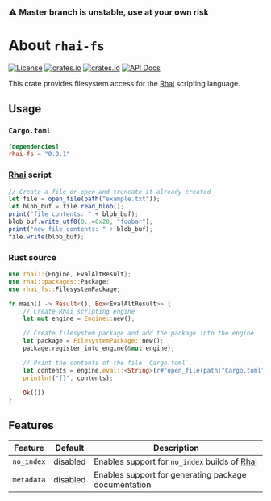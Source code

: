### ⚠️ **Master branch is unstable, use at your own risk**

# About `rhai-fs`

[![License](https://img.shields.io/crates/l/rhai-fs)](https://github.com/license/rhaiscript/rhai-fs)
[![crates.io](https://img.shields.io/crates/v/rhai-fs?logo=rust)](https://crates.io/crates/rhai-fs/)
[![crates.io](https://img.shields.io/crates/d/rhai-fs?logo=rust)](https://crates.io/crates/rhai-fs/)
[![API Docs](https://docs.rs/rhai-fs/badge.svg?logo=docs-rs)](https://docs.rs/rhai-fs/)

This crate provides filesystem access for the [Rhai] scripting language.

## Usage

### `Cargo.toml`

```toml
[dependencies]
rhai-fs = "0.0.1"
```

### [Rhai] script

```js
// Create a file or open and truncate it already created
let file = open_file(path("example.txt"));
let blob_buf = file.read_blob();
print("file contents: " + blob_buf);
blob_buf.write_utf8(0..=0x20, "foobar");
print("new file contents: " + blob_buf);
file.write(blob_buf);
```

### Rust source

```rust
use rhai::{Engine, EvalAltResult};
use rhai::packages::Package;
use rhai_fs::FilesystemPackage;

fn main() -> Result<(), Box<EvalAltResult>> {
    // Create Rhai scripting engine
    let mut engine = Engine::new();

    // Create filesystem package and add the package into the engine
    let package = FilesystemPackage::new();
    package.register_into_engine(&mut engine);

    // Print the contents of the file `Cargo.toml`.
    let contents = engine.eval::<String>(r#"open_file(path("Cargo.toml"), "r").read_string()"#)?;
    println!("{}", contents);

    Ok(())
}
```

## Features

|  Feature   | Default  | Description                                          |
| :--------: | :------: | ---------------------------------------------------- |
| `no_index` | disabled | Enables support for `no_index` builds of [Rhai]      |
| `metadata` | disabled | Enables support for generating package documentation |

[Rhai]: https://rhai.rs
